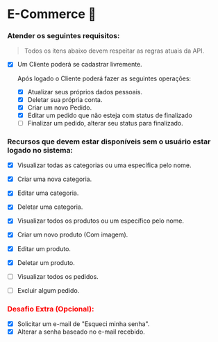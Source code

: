 # E-Commerce :shopping_cart:

### Atender os seguintes requisitos:

> Todos os itens abaixo devem respeitar as regras atuais da API.



- [x] Um Cliente poderá se cadastrar livremente.

  

  Após logado o Cliente poderá fazer as seguintes operações:

  - [x] Atualizar seus próprios dados pessoais.
  - [x] Deletar sua própria conta.
  - [x] Criar um novo Pedido.
  - [x] Editar um pedido que não esteja com status de finalizado
  - [ ] Finalizar um pedido, alterar seu status para finalizado.

### Recursos que devem estar disponíveis sem o usuário estar logado no sistema:

- [x] Visualizar todas as categorias ou uma específica pelo nome.
- [x] Criar uma nova categoria.
- [x] Editar uma categoria.
- [x] Deletar uma categoria.
- [x] Visualizar todos os produtos ou um específico pelo nome.
- [x] Criar um novo produto (Com imagem).
- [x] Editar um produto.
- [x] Deletar um produto.
- [ ] Visualizar todos os pedidos.
- [ ] Excluir algum pedido.



### <span style="color:red"> **Desafio Extra (Opcional):** </span> 

- [x] Solicitar um e-mail de "Esqueci minha senha".
- [x] Alterar a senha baseado no e-mail recebido.
